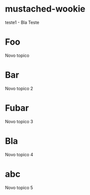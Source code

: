 mustached-wookie
================

teste1 - Bla
Teste

Foo
===
Novo topico

Bar
===
Novo topico 2

Fubar
=====
Novo topico 3

Bla
===
Novo topico 4

abc
===
Novo topico 5
